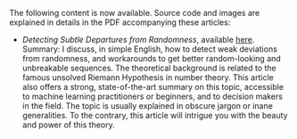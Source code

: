The following content is now available. Source code and images are explained in details in the PDF accompanying these articles:
<ul>
  <li><i>Detecting Subtle Departures from Randomness</i>, available <a href="https://mltblog.com/3OsyBTB">here</a>. Summary: 
I discuss, in simple English, how to detect weak deviations from randomness, and workarounds to get better random-looking and unbreakable sequences. The theoretical background is related to the famous unsolved Riemann Hypothesis in number theory. This article also offers a strong, state-of-the-art summary on this topic, accessible to machine learning practitioners or beginners, and to decision makers in the field. The topic is usually explained in obscure jargon or inane generalities. To the contrary, this article will intrigue you with the beauty and power of this theory.</li>
</ul>
